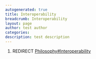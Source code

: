 ```yaml
---
autogenerated: true
title: Interoperability
breadcrumb: Interoperability
layout: page
author: test author
categories: 
description: test description
---
```


1.  REDIRECT [Philosophy\#Interoperability](Philosophy#Interoperability "wikilink")
